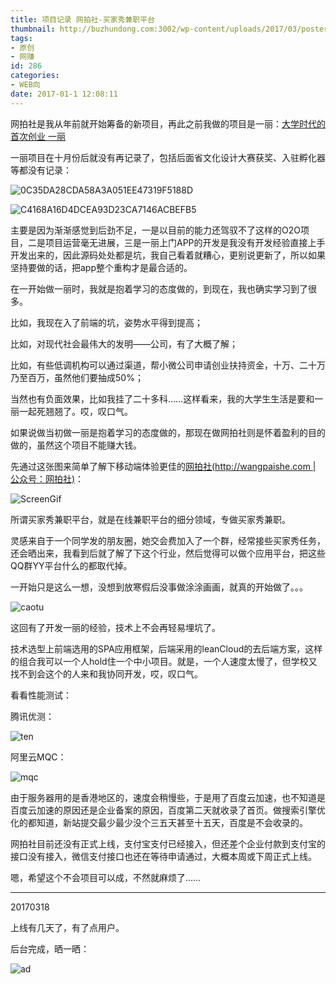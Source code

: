 ```yaml
---
title: 项目记录 网拍社-买家秀兼职平台
thumbnail: http://buzhundong.com:3002/wp-content/uploads/2017/03/poster-e1488342658612.png
tags:
- 原创
- 网赚
id: 286
categories:
- WEB向
date: 2017-01-1 12:08:11
---
```


网拍社是我从年前就开始筹备的新项目，再此之前我做的项目是一丽：[大学时代的首次创业 一丽​](http://buzhundong.com/?p=101)

一丽项目在十月份后就没有再记录了，包括后面省文化设计大赛获奖、入驻孵化器等都没有记录：

![](http://buzhundong.com:3002/wp-content/uploads/2017/03/0C35DA28CDA58A3A051EE47319F5188D.jpg "0C35DA28CDA58A3A051EE47319F5188D")

![](http://buzhundong.com:3002/wp-content/uploads/2017/03/C4168A16D4DCEA93D23CA7146ACBEFB5.jpg "C4168A16D4DCEA93D23CA7146ACBEFB5")

主要是因为渐渐感觉到后劲不足，一是以目前的能力还驾驭不了这样的O2O项目，二是项目运营毫无进展，三是一丽上门APP的开发是我没有开发经验直接上手开发出来的，因此源码处处都是坑，我自己看着就糟心，更别说更新了，所以如果坚持要做的话，把app整个重构才是最合适的。

在一开始做一丽时，我就是抱着学习的态度做的，到现在，我也确实学习到了很多。

比如，我现在入了前端的坑，姿势水平得到提高；

比如，对现代社会最伟大的发明——公司，有了大概了解；

比如，有些低调机构可以通过渠道，帮小微公司申请创业扶持资金，十万、二十万乃至百万，虽然他们要抽成50%；

当然也有负面效果，比如我挂了二十多科……这样看来，我的大学生生活是要和一丽一起死翘翘了。哎，叹口气。

如果说做当初做一丽是抱着学习的态度做的，那现在做网拍社则是怀着盈利的目的做的，虽然这个项目不能赚大钱。

先通过这张图来简单了解下移动端体验更佳的[网拍社\(http://wangpaishe.com \| 公众号：网拍社\)](http://wangpaishe.com)：

![](http://buzhundong.com:3002/wp-content/uploads/2017/03/ScreenGif.gif "ScreenGif")

所谓买家秀兼职平台，就是在线兼职平台的细分领域，专做买家秀兼职。

灵感来自于一个同学发的朋友圈，她交会费加入了一个群，经常接些买家秀任务，还会晒出来，我看到后就了解了下这个行业，然后觉得可以做个应用平台，把这些QQ群YY平台什么的都取代掉。

一开始只是这么一想，没想到放寒假后没事做涂涂画画，就真的开始做了。。。

![](http://buzhundong.com:3002/wp-content/uploads/2017/03/caotu-e1488338615144-640x480.jpg "caotu")



这回有了开发一丽的经验，技术上不会再轻易埋坑了。

技术选型上前端选用的SPA应用框架，后端采用的leanCloud的去后端方案，这样的组合我可以一个人hold住一个中小项目。就是，一个人速度太慢了，但学校又找不到会这个的人来和我协同开发，哎，叹口气。

看看性能测试：

腾讯优测：

![](http://buzhundong.com:3002/wp-content/uploads/2017/03/ten-640x195.png "ten")

阿里云MQC：

![](http://buzhundong.com:3002/wp-content/uploads/2017/03/mqc-640x268.png "mqc")

由于服务器用的是香港地区的，速度会稍慢些，于是用了百度云加速，也不知道是百度云加速的原因还是企业备案的原因，百度第二天就收录了首页。做搜索引擎优化的都知道，新站提交最少最少没个三五天甚至十五天，百度是不会收录的。

网拍社目前还没有正式上线，支付宝支付已经接入，但还差个企业付款到支付宝的接口没有接入，微信支付接口也还在等待申请通过，大概本周或下周正式上线。

嗯，希望这个不会项目可以成，不然就麻烦了……



---



20170318

上线有几天了，有了点用户。

后台完成，晒一晒：

![](http://buzhundong.com:3002/wp-content/uploads/2017/03/ad-1024x501.png "ad")

